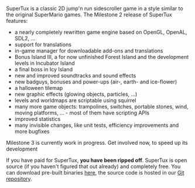 SuperTux is a classic 2D jump'n run sidescroller game in a style 
similar to the original SuperMario games. The Milestone 2 release 
of SuperTux features:
 - a nearly completely rewritten game engine based on OpenGL, OpenAL, SDL2, ...
 - support for translations
 - in-game manager for downloadable add-ons and translations
 - Bonus Island III, a for now unfinished Forest Island and the development levels in Incubator Island
 - a final boss in Icy Island
 - new and improved soundtracks and sound effects
 - new badguys, bonuses and power-ups (air-, earth- and ice-flower)
 - a halloween tilemap
 - new graphic effects (glowing objects, particles, ...)
 - levels and worldmaps are scriptable using squirrel
 - many more game objects: trampolines, switches, portable stones, wind, moving platforms, ... - most of them have scripting APIs
 - improved statistics
 - many invisible changes, like unit tests, efficiency improvements and more bugfixes

Milestone 3 is currently work in progress. Get involved now, to speed up its development

If you have paid for SuperTux, **you have been ripped off**. SuperTux is open source (if you haven't figured that out already) and completely free. You can download pre-built binaries [here](https://github.com/SuperTuxTeam/supertux/wiki/Downloads), the source code is hosted in our [Git repository](https://github.com/SuperTuxTeam/supertux).
